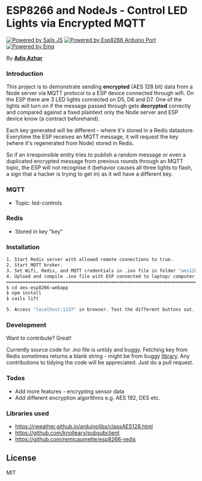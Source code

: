 # ESP8266 and NodeJs - Control LED Lights via Encrypted MQTT

[![Powered by Sails JS]()](https://sailsjs.com/)
[![Powered by Esp8266 Arduino Port]()](https://github.com/esp8266/Arduino)
[![Powered by Emq]()](http://emqtt.io/)

By [**Adis Azhar**](https://github.com/adisazhar123)

### Introduction
This project is to demonstrate sending **encrypted** (AES 128 bit) data  from a Node server via MQTT protocol to a ESP device connected through wifi. On the ESP there are 3 LED lights connected on D5, D6 and D7. One of the lights will turn on if the message passed through gets **decrypted** correctly and compared against a fixed plaintext only the Node server and ESP device know (a contract beforehand).

Each key generated will be different - where it's stored in a Redis datastore. Everytime the ESP receives an MQTT message, it will request the key (where it's regenerated from Node) stored in Redis.

So if an irresponsible entity tries to publish a random message or even a duplicated encrypted message from previous rounds through an MQTT topic, the ESP will not recognise it (behavior causes all three lights to flash, a sign that a hacker is trying to get in) as it will have a different key.

### MQTT
  - Topic: led-controls

### Redis
  - Stored in key "key"


### Installation
```sh
1. Start Redis server with allowed remote connections to true.
2. Start MQTT broker.
3. Set Wifi, Redis, and MQTT credentials in .ino file in folder "aes128-esp8266" so that ESP can connect.
4. Upload and compile .ino file with ESP connected to laptop/ computer. Make sure you have ESP8266 board configs in Arduino IDE.
===================================================================================================
$ cd aes-esp8266-webapp
$ npm install 
$ sails lift

5. Access "localhost:1337" in browser. Test the different buttons out. Test with MQTT box for custom messages and see how it behaves.
```
### Development

Want to contribute? Great!

Currently source code for .ino file is untidy and buggy. Fetching key from Redis sometimes returns a blank string - might be from buggy [library](https://github.com/remicaumette/esp8266-redis). Any contributions to tidying the code will be appreciated. Just do a pull request.


### Todos

 - Add more features - encrypting sensor data
 - Add different encryption algorithms e.g. AES 192, DES etc.
 
### Libraries used
- https://rweather.github.io/arduinolibs/classAES128.html
- https://github.com/knolleary/pubsubclient
- https://github.com/remicaumette/esp8266-redis

License
----

MIT


